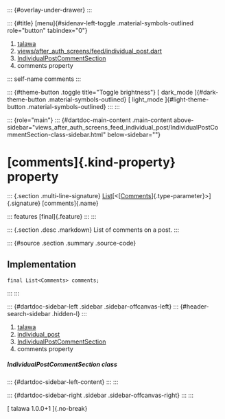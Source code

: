 ::: {#overlay-under-drawer}
:::

::: {#title}
[menu]{#sidenav-left-toggle .material-symbols-outlined role="button"
tabindex="0"}

1.  [talawa](../../index.html)
2.  [views/after_auth_screens/feed/individual_post.dart](../../views_after_auth_screens_feed_individual_post/)
3.  [IndividualPostCommentSection](../../views_after_auth_screens_feed_individual_post/IndividualPostCommentSection-class.html)
4.  comments property

::: self-name
comments
:::

::: {#theme-button .toggle title="Toggle brightness"}
[ dark_mode ]{#dark-theme-button .material-symbols-outlined} [
light_mode ]{#light-theme-button .material-symbols-outlined}
:::
:::

::: {role="main"}
::: {#dartdoc-main-content .main-content above-sidebar="views_after_auth_screens_feed_individual_post/IndividualPostCommentSection-class-sidebar.html" below-sidebar=""}
<div>

# [comments]{.kind-property} property

</div>

::: {.section .multi-line-signature}
[List](https://api.flutter.dev/flutter/dart-core/List-class.html)[\<[[Comments](../../models_post_post_model/Comments-class.html)]{.type-parameter}\>]{.signature}
[comments]{.name}

::: features
[final]{.feature}
:::
:::

::: {.section .desc .markdown}
List of comments on a post.
:::

::: {#source .section .summary .source-code}
## Implementation

``` language-dart
final List<Comments> comments;
```
:::
:::

::: {#dartdoc-sidebar-left .sidebar .sidebar-offcanvas-left}
::: {#header-search-sidebar .hidden-l}
:::

1.  [talawa](../../index.html)
2.  [individual_post](../../views_after_auth_screens_feed_individual_post/)
3.  [IndividualPostCommentSection](../../views_after_auth_screens_feed_individual_post/IndividualPostCommentSection-class.html)
4.  comments property

##### IndividualPostCommentSection class

::: {#dartdoc-sidebar-left-content}
:::
:::

::: {#dartdoc-sidebar-right .sidebar .sidebar-offcanvas-right}
:::
:::

[ talawa 1.0.0+1 ]{.no-break}
